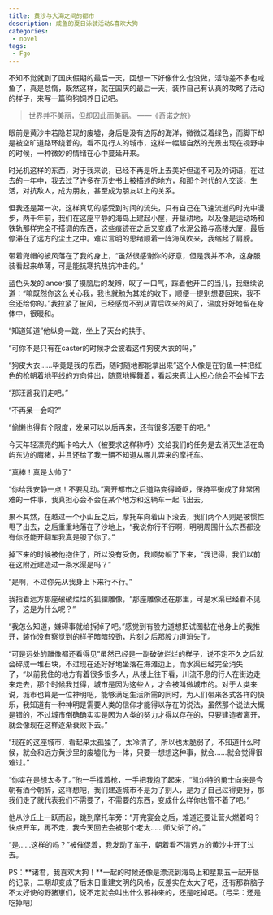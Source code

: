 ```yaml
---
title: 黄沙与大海之间的都市
description: 咸鱼的夏日泳装活动&喜欢大狗
categories:
 - novel
tags:
 - Fgo
---
```


不知不觉就到了国庆假期的最后一天，回想一下好像什么也没做，活动差不多也咸鱼了，真是怠惰，既然这样，就在国庆的最后一天，装作自己有认真的攻略了活动的样子，来写一篇狗狗饲养日记吧。

<!-- more -->

> 世界并不美丽，但却因此而美丽。   ——《奇诺之旅》

眼前是黄沙中若隐若现的废墟，身后是没有边际的海洋，微微泛着绿色，而脚下却是被空旷道路环绕着的，看不见行人的城市，这样一幅超自然的光景出现在视野中的时候，一种微妙的情绪在心中蔓延开来。

时光机这样的东西，对于我来说，已经不再是听上去美好但遥不可及的词语，在过去的一年中，我去过了许多在历史书上被描述的地方，和那个时代的人交谈，生活，对抗敌人，成为朋友，甚至成为朋友以上的关系。

但我还是第一次，这样真切的感受到时间的流失，只有自己在飞速流逝的时光中漫步，两千年前，我们在这座平静的海岛上建起小屋，开垦耕地，以及像是运动场和铁轨那样完全不搭调的东西，这些痕迹在之后又变成了水泥公路与高楼大厦，最后停滞在了远方的尘土之中。难以言明的思绪顺着一阵海风吹来，我缩起了肩膀。

带着兜帽的披风落在了我的身上，“虽然很感谢你的好意，但是我并不冷，这身服装看起来单薄，可是能抗寒抗热抗冲击的。”

蓝色头发的lancer摸了摸脑后的发辫，叹了一口气，踩着他开口的当儿，我继续说道：“嘛既然你这么关心我，我也就勉为其难的收下，顺便一提别想要回来，我不会还给你的。”我拉紧了披风，已经感觉不到从背后吹来的风了，温度好好地留在身体中，很暖和。

“知道知道”他纵身一跳，坐上了天台的扶手。

“可你不是只有在caster的时候才会披着这件狗皮大衣的吗，”

“狗皮大衣……毕竟是我的东西，随时随地都能拿出来”这个人像是在钓鱼一样把红色的枪朝着地平线的方向伸出，随意地挥舞着，看起来真让人担心他会不会掉下去

“那汪酱我们走吧。”

“不再呆一会吗?”

“偷懒也得有个限度，发呆可以以后再来，还有很多活要干的吧。”

今天年轻漂亮的斯卡哈大人（被要求这样称呼）交给我们的任务是去消灭生活在岛屿东边的魔猪，并且还给了我一辆不知道从哪儿弄来的摩托车。

“真棒！真是太帅了”

“你给我安静一点！不要乱动。”离开都市之后道路变得崎岖，保持平衡成了非常困难的一件事，我真担心会不会在某个地方和这辆车一起飞出去。

果不其然，在越过一个小山丘之后，摩托车向着山下滚去，我们两个人则是被惯性甩了出去，之后重重地落在了沙地上，“我说你行不行啊，明明周围什么东西都没有你还能开翻车我真是服了你了。”

掉下来的时候被他抱住了，所以没有受伤，我顺势躺了下来，“我记得，我们以前在这附近建造过一条水渠是吗？”

“是啊，不过你先从我身上下来行不行。”

我指着远方那座破破烂烂的狐狸雕像，“那座雕像还在那里，可是水渠已经看不见了，这是为什么呢？”

“我怎么知道，嫌碍事就给拆掉了吧。”感觉到有股力道想把试图黏在他身上的我推开，装作没有察觉到的样子暗暗较劲，片刻之后那股力道消失了。

“可是远处的雕像都还看得见”虽然已经是一副破破烂烂的样子，说不定不久之后就会碎成一堆石块，不过现在还好好地坐落在海滩边上，而水渠已经完全消失了，“以前我住的地方有着很多很多人，从楼上往下看，川流不息的行人在街边走来走去，那个时候我觉得，城市是因为这些人，才会被叫做城市的。对于人类来说，城市也算是一位神明吧，能够满足生活所需的同时，为人们带来各式各样的快乐，我知道有一种神明是需要人类的信仰才能得以存在的说法，虽然那个说法大概是错的，不过城市倒确确实实是因为人类的努力才得以存在的，只要建造者离开，就会像现在这样逐渐衰败下去。”

“现在的这座城市，看起来太孤独了，太冷清了，所以也太脆弱了，不知道什么时候，就会和远方黄沙里的废墟化为一体，只要一想想这种事，就会……就会觉得很难过。”

“你实在是想太多了。”他一手撑着枪，一手把我抱了起来，“凯尔特的勇士向来是今朝有酒今朝醉，这样想吧，我们建造城市不是为了别人，是为了自己过得更好，那我们走了就代表我们不需要了，不需要的东西，变成什么样你也管不着了吧。”

他从沙丘上一跃而起，跳到摩托车旁：“开完宴会之后，难道还要让营火燃着吗？快点开车，再不走，我今天回去会被那个老太……师父杀了的。”

“是……这样的吗？”被催促着，我发动了车子，朝着看不清远方的黄沙中开了过去。

PS：**诸君，我喜欢大狗！**一起的时候还像是漂流到海岛上和星期五一起开垦的记录，二期却变成了后末日重建文明的风格，反差实在太大了吧，还有那群脑子不太好使的野猪崽们，说不定就会叫出什么邪神来的，还是吃掉吧。（弓呆：还是吃掉吧）